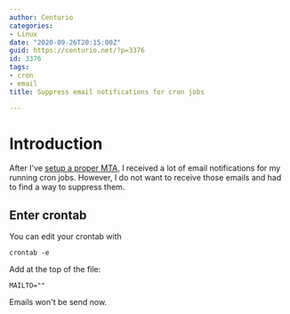 ```yaml
---
author: Centurio
categories:
- Linux
date: "2020-09-26T20:15:00Z"
guid: https://centurio.net/?p=3376
id: 3376
tags:
- cron
- email
title: Suppress email notifications for cron jobs

---
```

# Introduction
After I've [setup a proper MTA](/2020/09/21/configure-mail-transport-agent-on-raspbian-with-external-smtp-server/), I received a lot of email notifications for my running cron jobs. However, I do not want to receive those emails and had to find a way to suppress them.

## Enter crontab
You can edit your crontab with

```
crontab -e
```

Add at the top of the file:

```
MAILTO=""
```

Emails won't be send now.